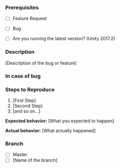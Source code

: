 ### Prerequisites

* [ ] Feature Request
* [ ] Bug

* [ ] Are you running the latest version? (Unity 2017.2)

### Description

[Description of the bug or feature]


### In case of bug

### Steps to Reproduce

1. [First Step]
2. [Second Step]
3. [and so on...]

**Expected behavior:** [What you expected to happen]

**Actual behavior:** [What actually happened]

### Branch

* [ ] Master
* [ ] [Name of the branch]